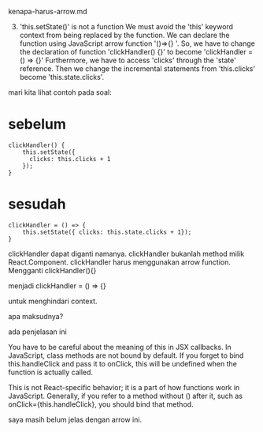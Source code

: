 kenapa-harus-arrow.md

3. 'this.setState()' is not a function 
We must avoid the 'this' keyword context from being replaced by the function.
We can declare the function using JavaScript arrow function '()=>{} '.
So, we have to change the declaration of function 'clickHandler() {}' to become 'clickHandler = () => {}'
Furthermore, we have to access 'clicks' through the 'state' reference.
Then we change the incremental statements from 'this.clicks' become 'this.state.clicks'.

mari kita lihat contoh pada soal:

# sebelum
```
clickHandler() {
	this.setState({
	  clicks: this.clicks + 1
	});
}
```

# sesudah
```
clickHandler = () => {
	this.setState({ clicks: this.state.clicks + 1});   
}

```
clickHandler dapat diganti namanya.
clickHandler bukanlah method milik React.Component.
clickHandler harus menggunakan arrow function.
Mengganti 
clickHandler(){}

menjadi 
clickHandler = () => {}

untuk menghindari context. 

apa maksudnya?

ada penjelasan ini

You have to be careful about the meaning of this in JSX callbacks. In JavaScript, class methods are not bound by default. 
If you forget to bind this.handleClick and pass it to onClick, this will be undefined when the function is actually called.

This is not React-specific behavior; it is a part of how functions work in JavaScript. Generally, if you refer to a method without () after it, such as onClick={this.handleClick}, you should bind that method.

saya masih belum jelas dengan arrow ini.